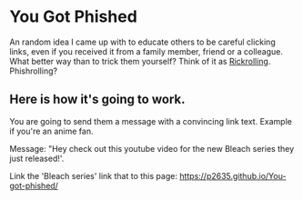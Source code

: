 # You Got Phished
An random idea I came up with to educate others to be careful clicking links, even if you received it from a family member, friend or a colleague. What better way than to trick them yourself? Think of it as [Rickrolling](https://en.wikipedia.org/wiki/Rickrolling). Phishrolling?

## Here is how it's going to work.
You are going to send them a message with a convincing link text. Example if you're an anime fan.

Message: "Hey check out this youtube video for the new Bleach series they just released!'.

Link the 'Bleach series' link that to this page: https://p2635.github.io/You-got-phished/

